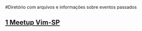 #Diretório com arquivos e informações sobre eventos passados

## [1 Meetup Vim-SP](./1-meetup-vim-sp)
